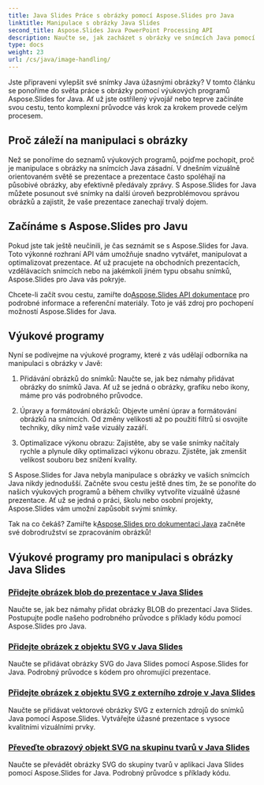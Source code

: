 ```yaml
---
title: Java Slides Práce s obrázky pomocí Aspose.Slides pro Java
linktitle: Manipulace s obrázky Java Slides
second_title: Aspose.Slides Java PowerPoint Processing API
description: Naučte se, jak zacházet s obrázky ve snímcích Java pomocí výukových programů Aspose.Slides for Java. Prozkoumejte podrobné pokyny pro efektivní správu obrázků.
type: docs
weight: 23
url: /cs/java/image-handling/
---
```


Jste připraveni vylepšit své snímky Java úžasnými obrázky? V tomto článku se ponoříme do světa práce s obrázky pomocí výukových programů Aspose.Slides for Java. Ať už jste ostřílený vývojář nebo teprve začínáte svou cestu, tento komplexní průvodce vás krok za krokem provede celým procesem.

## Proč záleží na manipulaci s obrázky

Než se ponoříme do seznamů výukových programů, pojďme pochopit, proč je manipulace s obrázky na snímcích Java zásadní. V dnešním vizuálně orientovaném světě se prezentace a prezentace často spoléhají na působivé obrázky, aby efektivně předávaly zprávy. S Aspose.Slides for Java můžete posunout své snímky na další úroveň bezproblémovou správou obrázků a zajistit, že vaše prezentace zanechají trvalý dojem.

## Začínáme s Aspose.Slides pro Javu

Pokud jste tak ještě neučinili, je čas seznámit se s Aspose.Slides for Java. Toto výkonné rozhraní API vám umožňuje snadno vytvářet, manipulovat a optimalizovat prezentace. Ať už pracujete na obchodních prezentacích, vzdělávacích snímcích nebo na jakémkoli jiném typu obsahu snímků, Aspose.Slides pro Java vás pokryje.

 Chcete-li začít svou cestu, zamiřte do[Aspose.Slides API dokumentace](https://reference.aspose.com/slides/java/) pro podrobné informace a referenční materiály. Toto je váš zdroj pro pochopení možností Aspose.Slides for Java.

## Výukové programy

Nyní se podívejme na výukové programy, které z vás udělají odborníka na manipulaci s obrázky v Javě:

1. Přidávání obrázků do snímků: Naučte se, jak bez námahy přidávat obrázky do snímků Java. Ať už se jedná o obrázky, grafiku nebo ikony, máme pro vás podrobného průvodce.

2. Úpravy a formátování obrázků: Objevte umění úprav a formátování obrázků na snímcích. Od změny velikosti až po použití filtrů si osvojíte techniky, díky nimž vaše vizuály zazáří.

3. Optimalizace výkonu obrazu: Zajistěte, aby se vaše snímky načítaly rychle a plynule díky optimalizaci výkonu obrazu. Zjistěte, jak zmenšit velikost souboru bez snížení kvality.

S Aspose.Slides for Java nebyla manipulace s obrázky ve vašich snímcích Java nikdy jednodušší. Začněte svou cestu ještě dnes tím, že se ponoříte do našich výukových programů a během chvilky vytvoříte vizuálně úžasné prezentace. Ať už se jedná o práci, školu nebo osobní projekty, Aspose.Slides vám umožní zapůsobit svými snímky.

 Tak na co čekáš? Zamiřte k[Aspose.Slides pro dokumentaci Java](https://reference.aspose.com/slides/java/) začněte své dobrodružství se zpracováním obrázků!
## Výukové programy pro manipulaci s obrázky Java Slides
### [Přidejte obrázek blob do prezentace v Java Slides](./add-blob-image-to-presentation-in-java-slides/)
Naučte se, jak bez námahy přidat obrázky BLOB do prezentací Java Slides. Postupujte podle našeho podrobného průvodce s příklady kódu pomocí Aspose.Slides pro Java.
### [Přidejte obrázek z objektu SVG v Java Slides](./add-image-from-svg-object-in-java-slides/)
Naučte se přidávat obrázky SVG do Java Slides pomocí Aspose.Slides for Java. Podrobný průvodce s kódem pro ohromující prezentace.
### [Přidejte obrázek z objektu SVG z externího zdroje v Java Slides](./add-image-from-svg-object-from-external-resource-in-java-slides/)
Naučte se přidávat vektorové obrázky SVG z externích zdrojů do snímků Java pomocí Aspose.Slides. Vytvářejte úžasné prezentace s vysoce kvalitními vizuálními prvky.
### [Převeďte obrazový objekt SVG na skupinu tvarů v Java Slides](./convert-svg-image-object-into-group-of-shapes-in-java-slides/)
Naučte se převádět obrázky SVG do skupiny tvarů v aplikaci Java Slides pomocí Aspose.Slides for Java. Podrobný průvodce s příklady kódu.
